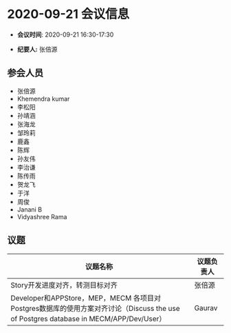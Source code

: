 # 2020-09-21 会议信息  

-  **会议时间**: 2020-09-21  16:30-17:30

-  **纪要人:** 张倍源

## 参会人员
- 张倍源
- Khemendra kumar
- 李松阳
- 孙靖涵
- 张海龙
- 邹玲莉
- 鹿鑫
- 陈辉
- 孙友伟
- 李治谦
- 陈传雨
- 贺龙飞
- 于洋
- 周俊
- Janani B
- Vidyashree Rama


## 议题

议题名称 | 议题负责人
---- | ----
Story开发进度对齐，转测目标对齐 | 张倍源
Developer和APPStore，MEP，MECM 各项目对Postgres数据库的使用方案对齐讨论（Discuss the use of Postgres database in MECM/APP/Dev/User） | Gaurav


